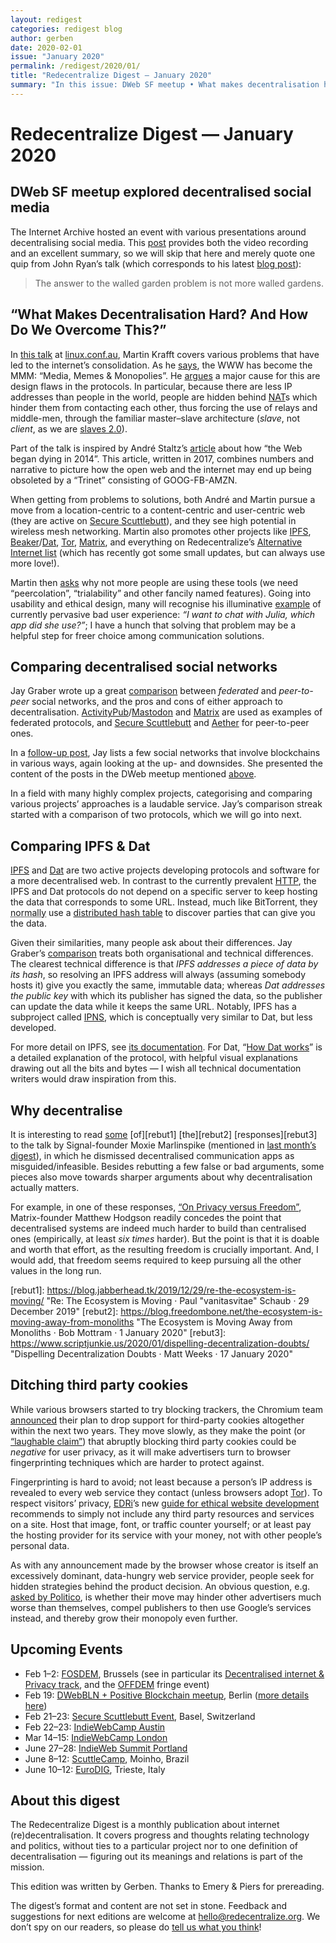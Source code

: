 ```yaml
---
layout: redigest
categories: redigest blog
author: gerben
date: 2020-02-01
issue: "January 2020"
permalink: /redigest/2020/01/
title: "Redecentralize Digest — January 2020"
summary: "In this issue: DWeb SF meetup • What makes decentralisation hard? • Jay’s project comparisons • etc."
---
```


Redecentralize Digest — January 2020
====================================


## DWeb SF meetup explored decentralised social media

The Internet Archive hosted an event with various presentations around decentralising social media. This [post][ia-blog] provides both the video recording and an excellent summary, so we will skip that here and merely quote one quip from John Ryan’s talk (which corresponds to his latest [blog post][john-blog]):

> The answer to the walled garden problem is not more walled gardens.

[ia-blog]: https://blog.archive.org/2020/01/30/our-social-media-is-broken-is-decentralization-the-fix/ "Our Social Media is Broken. Is Decentralization the Fix? · Wendy Hanamura · 30 January 2020"
[john-blog]: https://medium.com/decentralized-web/decentralizing-ending-walled-gardens-6f0d4a8b4e98 "Decentralizing: ending walled gardens · John Patrick Ryan · 7 January 2020"


## “What Makes Decentralisation Hard? And How Do We Overcome This?”

In [this talk][] at [linux.conf.au][], Martin Krafft covers various problems that have led to the internet’s consolidation. As he [says][t-mmm], the WWW has become the MMM: “Media, Memes & Monopolies”. He [argues][t-flaws] a major cause for this are design flaws in the protocols. In particular, because there are less IP addresses than people in the world, people are hidden behind [NAT][]s which hinder them from contacting each other, thus forcing the use of relays and middle-men, through the familiar master–slave architecture (*slave*, not *client*, as we are [slaves 2.0][]).

Part of the talk is inspired by André Staltz’s [article][staltz] about how “the Web began dying in 2014”. This article, written in 2017, combines numbers and narrative to picture how the open web and the internet may end up being obsoleted by a “Trinet” consisting of GOOG-FB-AMZN.

When getting from problems to solutions, both André and Martin pursue a move from a location-centric to a content-centric and user-centric web (they are active on [Secure Scuttlebutt][]), and they see high potential in wireless mesh networking. Martin also promotes other projects like [IPFS][], [Beaker][]/[Dat][], [Tor][], [Matrix][], and everything on Redecentralize’s [Alternative Internet list][] (which has recently got some small updates, but can always use more love!).

Martin then [asks][t-why] why not more people are using these tools (we need “peercolation”, “trialability” and other fancily named features). Going into usability and ethical design, many will recognise his illuminative [example][t-julia] of currently pervasive bad user experience: *“I want to chat with Julia, which app did she use?”*; I have a hunch that solving that problem may be a helpful step for freer choice among communication solutions.

[this talk]: https://www.youtube.com/embed/s4x5PPwzXkQ?rel=0&iv_load_policy=3&modestbranding=1&autoplay=1&start=28 "What Makes Decentralisation Hard? And How Do We Overcome This? · Martin Kraft · LCA 2020"
[linux.conf.au]: https://linux.conf.au/
[t-mmm]: https://www.youtube.com/embed/s4x5PPwzXkQ?start=153&end=178&rel=0&iv_load_policy=3&modestbranding=1&autoplay=1 "2:33–2:58 in the video"
[t-flaws]: https://www.youtube.com/embed/s4x5PPwzXkQ?start=597&rel=0&iv_load_policy=3&modestbranding=1&autoplay=1 "≥9:57 in the video"
[NAT]: https://en.wikipedia.org/wiki/Network_address_translation "Network Address Translation is a method of remapping one IP address space into another"
[slaves 2.0]: https://www.youtube.com/embed/s4x5PPwzXkQ?start=407&end=488&rel=0&iv_load_policy=3&modestbranding=1&autoplay=1 "6:47–8:08 in the video"
[staltz]: https://staltz.com/the-web-began-dying-in-2014-heres-how.html "The Web began dying in 2014, here's how · André Staltz · 30 October 2017"
[IPFS]: https://ipfs.io "InterPlanetary File System; a peer-to-peer hypermedia protocol"
[Beaker]: https://beakerbrowser.com/ "“Beaker is an experimental browser for exploring and building the peer-to-peer Web.” (using the Dat protocol)"
[Dat]: https://www.datprotocol.com/ "“Dat is a new p2p hypermedia protocol. It provides public-key-addressed file archives which can be synced securely and browsed on-demand.”"
[Tor]: https://www.torproject.org/ "Tor provides privacy online by routing users’ traffic through multiple servers and encrypting it each step of the way"
[Matrix]: https://matrix.org/ "Matrix is an “open standard for secure, decentralised, real-time communication”"
[Secure Scuttlebutt]: https://www.scuttlebutt.nz/ "Secure Scuttlebutt is a “decentralised secure gossip platform”"
[Alternative Internet list]: https://github.com/redecentralize/alternative-internet "“A collection of interesting new networks and tech aiming at decentralisation (in some form)”"
[t-why]: https://www.youtube.com/embed/s4x5PPwzXkQ?start=1305&rel=0&iv_load_policy=3&modestbranding=1&autoplay=1 "≥21:45 in the video"
[t-julia]: https://www.youtube.com/embed/s4x5PPwzXkQ?start=1671&end=1825&rel=0&iv_load_policy=3&modestbranding=1&autoplay=1 "27:51–30:25 in the video"


## Comparing decentralised social networks

Jay Graber wrote up a great [comparison][comparison-social] between *federated* and *peer-to-peer* social networks, and the pros and cons of either approach to decentralisation. [ActivityPub][]/[Mastodon][] and [Matrix][] are used as examples of federated protocols, and [Secure Scuttlebutt][] and [Aether][] for peer-to-peer ones.

In a [follow-up post][], Jay lists a few social networks that involve blockchains in various ways, again looking at the up- and downsides. She presented the content of the posts in the DWeb meetup mentioned [above](#dweb-sf-meetup-explored-decentralised-social-media).

In a field with many highly complex projects, categorising and comparing various projects’ approaches is a laudable service. Jay’s comparison streak started with a comparison of two protocols, which we will go into next.

[comparison-social]: https://medium.com/@jaygraber/decentralized-social-networks-e5a7a2603f53 "Decentralized Social Networks · Jay Graber · 9 January 2020"
[ActivityPub]: https://activitypub.rocks/ "ActivityPub is the standard that powers Mastodon and other social media in the ‘Fediverse’"
[Mastodon]: https://joinmastodon.org/ "Mastodon is software resembling Twitter, but federating like email, so the social network (‘fediverse’) spans across independent instances."
[Matrix]: https://matrix.org/ "Matrix is an “open standard for secure, decentralised, real-time communication”"
[Secure Scuttlebutt]: https://www.scuttlebutt.nz/ "Secure Scuttlebutt is a “decentralised secure gossip platform”"
[Aether]: https://getaether.net/ "Aether is a Reddit-like app for “peer-to-peer ephemeral public communities”"
[follow-up post]: https://medium.com/@jaygraber/blockchain-social-networks-c941fb337970 "Blockchain Social Networks: Using blockchains for monetization and data storage · Jay Graber · 17 January 2020"


## Comparing IPFS & Dat

[IPFS][] and [Dat][] are two active projects developing protocols and software for a more decentralised web. In contrast to the currently prevalent [HTTP][], the IPFS and Dat protocols do not depend on a specific server to keep hosting the data that corresponds to some URL. Instead, much like BitTorrent, they <abbr title="I say “normally”, as both projects are very modular and allow other methods of discovery and transport">normally</abbr> use a [distributed hash table][] to discover parties that can give you the data.

Given their similarities, many people ask about their differences. Jay Graber’s [comparison][comparison-dat-ipfs] treats both organisational and technical differences. The clearest technical difference is that *IPFS addresses a piece of data by its hash*, so resolving an IPFS address will always (assuming somebody hosts it) give you exactly the same, immutable data; whereas *Dat addresses the public key* with which its publisher has signed the data, so the publisher can update the data while it keeps the same URL. Notably, IPFS has a subproject called [IPNS][], which is conceptually very similar to Dat, but less developed.

For more detail on IPFS, see [its documentation][IPFS docs]. For Dat, “[How Dat works][]” is a detailed explanation of the protocol, with helpful visual explanations drawing out all the bits and bytes — I wish all technical documentation writers would draw inspiration from this.

[IPFS]: https://ipfs.io "InterPlanetary File System; a peer-to-peer hypermedia protocol"
[Dat]: https://www.datprotocol.com/ "“Dat is a new p2p hypermedia protocol. It provides public-key-addressed file archives which can be synced securely and browsed on-demand.”"
[HTTP]: https://en.wikipedia.org/wiki/Hypertext_Transfer_Protocol "Hypertext Transfer Protocol, the primary communication protocol driving the World Wide Web"
[distributed hash table]: https://en.wikipedia.org/wiki/Distributed_hash_table "A DHT is, simply put, an approach to store data on a network of computers by spreading it among them"
[comparison-dat-ipfs]: https://medium.com/@jaygraber/comparing-ipfs-and-dat-8f3891d3a603 "Comparing IPFS and Dat · Jay Graber · 26 December 2019"
[IPNS]: https://docs.ipfs.io/guides/concepts/ipns/ "Inter-Planetary Name System"
[IPFS docs]: https://docs.ipfs.io/guides/concepts/
[How Dat Works]: https://datprotocol.github.io/how-dat-works/


## Why decentralise

It is interesting to read [some][rebut0] [of][rebut1] [the][rebut2] [responses][rebut3] to the talk by Signal-founder Moxie Marlinspike (mentioned in [last month’s digest][]), in which he dismissed decentralised communication apps as misguided/infeasible. Besides rebutting a few false or bad arguments, some pieces also move towards sharper arguments about why decentralisation actually matters.

For example, in one of these responses, [“On Privacy versus Freedom”][rebut0], Matrix-founder Matthew Hodgson readily concedes the point that decentralised systems are indeed much harder to build than centralised ones (empirically, at least *six times* harder). But the point is that it is doable and worth that effort, as the resulting freedom is crucially important. And, I would add, that freedom seems required to keep pursuing all the other values in the long run.

[last month’s digest]: https://redecentralize.org/redigest/2019/12#36c3-happened
[rebut0]: https://matrix.org/blog/2020/01/02/on-privacy-versus-freedom/ "On Privacy versus Freedom · Matthew Hodgson · 2 January 2020"
[rebut1]: https://blog.jabberhead.tk/2019/12/29/re-the-ecosystem-is-moving/ "Re: The Ecosystem is Moving · Paul "vanitasvitae" Schaub · 29 December 2019"
[rebut2]: https://blog.freedombone.net/the-ecosystem-is-moving-away-from-monoliths "The Ecosystem is Moving Away from Monoliths · Bob Mottram · 1 January 2020"
[rebut3]: https://www.scriptjunkie.us/2020/01/dispelling-decentralization-doubts/ "Dispelling Decentralization Doubts · Matt Weeks · 17 January 2020"


## Ditching third party cookies

While various browsers started to try blocking trackers, the Chromium team [announced][] their plan to drop support for third-party cookies altogether within the next two years. They move slowly, as they make the point (or [“laughable claim”][eff-august]) that abruptly blocking third party cookies could be *negative* for user privacy, as it will make advertisers turn to browser fingerprinting techniques which are harder to protect against.

Fingerprinting is hard to avoid; not least because a person’s IP address is revealed to every web service they contact (unless browsers adopt [Tor][]). To respect visitors’ privacy, [EDRi][]’s new [guide for ethical website development][] recommends to simply not include any third party resources and services on a site. Host that image, font, or traffic counter yourself; or at least pay the hosting provider for its service with your money, not with other people’s personal data.

As with any announcement made by the browser whose creator is itself an excessively dominant, data-hungry web service provider, people seek for hidden strategies behind the product decision. An obvious question, e.g. [asked by Politico][], is whether their move may hinder other advertisers much worse than themselves, compel publishers to then use Google’s services instead, and thereby grow their monopoly even further.

[announced]: https://blog.chromium.org/2020/01/building-more-private-web-path-towards.html "Building a more private web: A path towards making third party cookies obsolete · Justin Schuh, Chrome Engineering Director · 14 January 2020"
[google-august]: https://www.blog.google/products/chrome/building-a-more-private-web/ "Building a more private web · Justin Schuh, Chrome Engineering Director · 22 August 2019"
[eff-august]: https://www.eff.org/deeplinks/2019/08/dont-play-googles-privacy-sandbox-1 "Don't Play in Google's Privacy Sandbox · Bennett Cyphers · 30 August 2019"
[Tor]: https://www.torproject.org/ "Tor provides privacy online by routing users’ traffic through multiple servers and encrypting it each step of the way"
[EDRi]: https://edri.org/ "European Digital Rights, an association of civil and human rights organisations from across Europe"
[guide for ethical website development]: https://edri.org/ethical-web-dev/ "#EthicalWebDev – guide for ethical website development and maintenance · Guillermo Peris / EDRi · 15 January 2020"
[asked by Politico]: https://www.politico.eu/article/google-privacy-competition-chrome-publishers-online-advertising-antitrust/ "Google’s renewed privacy push raises tough antitrust questions · Mark Scott / Politico · 16 January 2020"


## Upcoming Events

- Feb 1–2: [FOSDEM](https://fosdem.org/2020/), Brussels (see in particular its [Decentralised internet & Privacy track](https://fosdem.org/2020/schedule/track/decentralized_internet_and_privacy/), and the [OFFDEM](https://ps.zoethical.org/c/cooperation/offdem) fringe event)
- Feb 19: [DWebBLN + Positive Blockchain meetup](https://www.eventbrite.com/e/an-exploration-into-decentralization-panel-discussion-science-fair-tickets-92027535837), Berlin  ([more details here](https://www.meetup.com/dweb-berlin/events/268295872/))
- Feb 21–23: [Secure Scuttlebutt Event](https://opencollective.com/secure-scuttlebutt-consortium/updates/scuttleverse-newsletter-9), Basel, Switzerland
- Feb 22–23: [IndieWebCamp Austin](https://2020.indieweb.org/austin)
- Mar 14–15: [IndieWebCamp London](https://2020.indieweb.org/london)
- June 27–28: [IndieWeb Summit Portland](https://2020.indieweb.org/summit)
- June 8–12: [ScuttleCamp](https://two.camp.scuttlebutt.nz/), Moinho, Brazil
- June 10–12: [EuroDIG](https://www.eurodig.org/index.php?id=76), Trieste, Italy


## About this digest

The Redecentralize Digest is a monthly publication about internet (re)decentralisation. It covers progress and thoughts relating technology and politics, without ties to a particular project nor to one definition of decentralisation — figuring out its meanings and relations is part of the mission.

This edition was written by Gerben. Thanks to Emery & Piers for prereading.

The digest’s format and content are not set in stone. Feedback and suggestions for next editions are welcome at <hello@redecentralize.org>. We don’t spy on our readers, so please do [tell us what you think](mailto:hello@redecentralize.org?subject=Redigest%20feedback&body=I%20find%20Redigest%20_____.%20It%20would%20be%20(even)%20better%20if%20_____.)!
